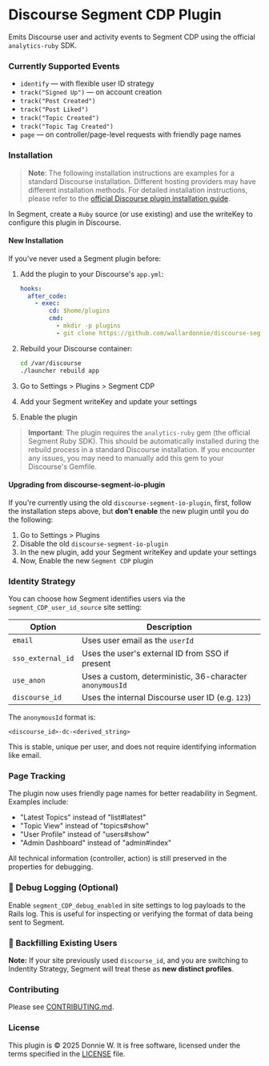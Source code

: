 # Discourse Segment CDP Plugin

Emits Discourse user and activity events to Segment CDP using the official `analytics-ruby` SDK.

### Currently Supported Events

- `identify` — with flexible user ID strategy
- `track("Signed Up")` — on account creation
- `track("Post Created")`
- `track("Post Liked")`
- `track("Topic Created")`
- `track("Topic Tag Created")`
- `page` — on controller/page-level requests with friendly page names

### Installation

> **Note**: The following installation instructions are examples for a standard Discourse installation. Different hosting providers may have different installation methods. For detailed installation instructions, please refer to the [official Discourse plugin installation guide](https://meta.discourse.org/t/install-plugins-on-a-self-hosted-site/19157).

In Segment, create a `Ruby` source (or use existing) and use the writeKey to configure this plugin in Discourse.

#### New Installation
If you've never used a Segment plugin before:

1. Add the plugin to your Discourse's `app.yml`:
   ```yaml
   hooks:
     after_code:
       - exec:
           cd: $home/plugins
           cmd:
             - mkdir -p plugins
             - git clone https://github.com/wallardonnie/discourse-segment-CDP.git
   ```

2. Rebuild your Discourse container:
   ```bash
   cd /var/discourse
   ./launcher rebuild app
   ```

3. Go to Settings > Plugins > Segment CDP
4. Add your Segment writeKey and update your settings
5. Enable the plugin

> **Important**: The plugin requires the `analytics-ruby` gem (the official Segment Ruby SDK). This should be automatically installed during the rebuild process in a standard Discourse installation. If you encounter any issues, you may need to manually add this gem to your Discourse's Gemfile.

#### Upgrading from discourse-segment-io-plugin
If you're currently using the old `discourse-segment-io-plugin`, first, follow the installation steps above, but **don't enable** the new plugin until you do the following:

1. Go to Settings > Plugins
2. Disable the old `discourse-segment-io-plugin`
3. In the new plugin, add your Segment writeKey and update your settings
4. Now, Enable the new `Segment CDP` plugin

### Identity Strategy

You can choose how Segment identifies users via the `segment_CDP_user_id_source` site setting:

| Option             | Description                                                         |
|--------------------|---------------------------------------------------------------------|
| `email`            | Uses user email as the `userId`                                     |
| `sso_external_id`  | Uses the user's external ID from SSO if present                     |
| `use_anon`         | Uses a custom, deterministic, 36-character `anonymousId`            |
| `discourse_id`     | Uses the internal Discourse user ID (e.g. `123`)                    |

The `anonymousId` format is:
```
<discourse_id>-dc-<derived_string>
```

This is stable, unique per user, and does not require identifying information like email.

### Page Tracking

The plugin now uses friendly page names for better readability in Segment. Examples include:
- "Latest Topics" instead of "list#latest"
- "Topic View" instead of "topics#show"
- "User Profile" instead of "users#show"
- "Admin Dashboard" instead of "admin#index"

All technical information (controller, action) is still preserved in the properties for debugging.

### 🧪 Debug Logging (Optional)

Enable `segment_CDP_debug_enabled` in site settings to log payloads to the Rails log. This is useful for inspecting or verifying the format of data being sent to Segment.

### 🔁 Backfilling Existing Users

**Note:**
If your site previously used `discourse_id`, and you are switching to Indentity Strategy, Segment will treat these as **new distinct profiles**.

### Contributing

Please see [CONTRIBUTING.md](/CONTRIBUTING.md).

### License

This plugin is © 2025 Donnie W. It is free software, licensed under the terms specified in the [LICENSE](/LICENSE) file.
